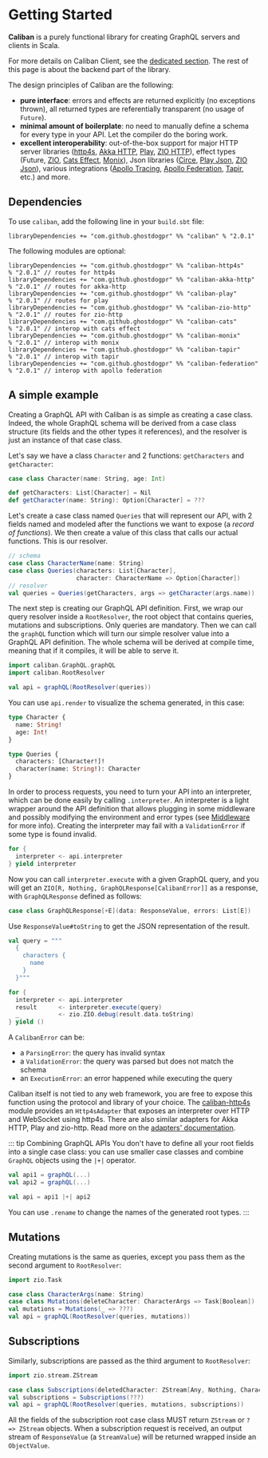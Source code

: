 # Getting Started

**Caliban** is a purely functional library for creating GraphQL servers and clients in Scala.

For more details on Caliban Client, see the [dedicated section](client.md). The rest of this page is about the backend part of the library.

The design principles of Caliban are the following:

- **pure interface**: errors and effects are returned explicitly (no exceptions thrown), all returned types are referentially transparent (no usage of `Future`).
- **minimal amount of boilerplate**: no need to manually define a schema for every type in your API. Let the compiler do the boring work.
- **excellent interoperability**: out-of-the-box support for major HTTP server libraries ([http4s](https://http4s.org/), [Akka HTTP](https://doc.akka.io/docs/akka-http/current/index.html), [Play](https://www.playframework.com/), [ZIO HTTP](https://github.com/dream11/zio-http)), effect types (Future, [ZIO](https://zio.dev/), [Cats Effect](https://typelevel.org/cats-effect/), [Monix](https://monix.io/)), Json libraries ([Circe](https://circe.github.io/circe/), [Play Json](https://github.com/playframework/play-json), [ZIO Json](https://github.com/zio/zio-json)), various integrations ([Apollo Tracing](https://github.com/apollographql/apollo-tracing), [Apollo Federation](https://www.apollographql.com/docs/federation/), [Tapir](https://tapir.softwaremill.com/en/latest/), etc.) and more.

## Dependencies

To use `caliban`, add the following line in your `build.sbt` file:

```
libraryDependencies += "com.github.ghostdogpr" %% "caliban" % "2.0.1"
```

The following modules are optional:

```
libraryDependencies += "com.github.ghostdogpr" %% "caliban-http4s"     % "2.0.1" // routes for http4s
libraryDependencies += "com.github.ghostdogpr" %% "caliban-akka-http"  % "2.0.1" // routes for akka-http
libraryDependencies += "com.github.ghostdogpr" %% "caliban-play"       % "2.0.1" // routes for play
libraryDependencies += "com.github.ghostdogpr" %% "caliban-zio-http"   % "2.0.1" // routes for zio-http
libraryDependencies += "com.github.ghostdogpr" %% "caliban-cats"       % "2.0.1" // interop with cats effect
libraryDependencies += "com.github.ghostdogpr" %% "caliban-monix"      % "2.0.1" // interop with monix
libraryDependencies += "com.github.ghostdogpr" %% "caliban-tapir"      % "2.0.1" // interop with tapir
libraryDependencies += "com.github.ghostdogpr" %% "caliban-federation" % "2.0.1" // interop with apollo federation
```

## A simple example

Creating a GraphQL API with Caliban is as simple as creating a case class. Indeed, the whole GraphQL schema will be derived from a case class structure (its fields and the other types it references), and the resolver is just an instance of that case class.

Let's say we have a class `Character` and 2 functions: `getCharacters` and `getCharacter`:

```scala mdoc:silent
case class Character(name: String, age: Int)

def getCharacters: List[Character] = Nil
def getCharacter(name: String): Option[Character] = ???
```

Let's create a case class named `Queries` that will represent our API, with 2 fields named and modeled after the functions we want to expose (a _record of functions_). We then create a value of this class that calls our actual functions. This is our resolver.

```scala mdoc:silent
// schema
case class CharacterName(name: String)
case class Queries(characters: List[Character],
                   character: CharacterName => Option[Character])
// resolver
val queries = Queries(getCharacters, args => getCharacter(args.name))
```

The next step is creating our GraphQL API definition. First, we wrap our query resolver inside a `RootResolver`, the root object that contains queries, mutations and subscriptions. Only queries are mandatory.
Then we can call the `graphQL` function which will turn our simple resolver value into a GraphQL API definition.
The whole schema will be derived at compile time, meaning that if it compiles, it will be able to serve it.

```scala mdoc:silent
import caliban.GraphQL.graphQL
import caliban.RootResolver

val api = graphQL(RootResolver(queries))
```

You can use `api.render` to visualize the schema generated, in this case:

```graphql
type Character {
  name: String!
  age: Int!
}

type Queries {
  characters: [Character!]!
  character(name: String!): Character
}
```

In order to process requests, you need to turn your API into an interpreter, which can be done easily by calling `.interpreter`.
An interpreter is a light wrapper around the API definition that allows plugging in some middleware and possibly modifying the environment and error types (see [Middleware](middleware.md) for more info).
Creating the interpreter may fail with a `ValidationError` if some type is found invalid.

```scala mdoc:silent
for {
  interpreter <- api.interpreter
} yield interpreter
```

Now you can call `interpreter.execute` with a given GraphQL query, and you will get an `ZIO[R, Nothing, GraphQLResponse[CalibanError]]` as a response, with `GraphQLResponse` defined as follows:

```scala
case class GraphQLResponse[+E](data: ResponseValue, errors: List[E])
```

Use `ResponseValue#toString` to get the JSON representation of the result.

```scala mdoc:silent
val query = """
  {
    characters {
      name
    }
  }"""

for {
  interpreter <- api.interpreter
  result      <- interpreter.execute(query)
  _           <- zio.ZIO.debug(result.data.toString)
} yield ()
```

A `CalibanError` can be:

- a `ParsingError`: the query has invalid syntax
- a `ValidationError`: the query was parsed but does not match the schema
- an `ExecutionError`: an error happened while executing the query

Caliban itself is not tied to any web framework, you are free to expose this function using the protocol and library of your choice.
The [caliban-http4s](https://github.com/ghostdogpr/caliban/tree/master/adapters/http4s) module provides an `Http4sAdapter` that exposes an interpreter over HTTP and WebSocket using http4s. There are also similar adapters for Akka HTTP, Play and zio-http.
Read more on the [adapters' documentation](adapters.md).

::: tip Combining GraphQL APIs
You don't have to define all your root fields into a single case class: you can use smaller case classes and combine `GraphQL` objects using the `|+|` operator.

```scala
val api1 = graphQL(...)
val api2 = graphQL(...)

val api = api1 |+| api2
```

You can use `.rename` to change the names of the generated root types.
:::

## Mutations

Creating mutations is the same as queries, except you pass them as the second argument to `RootResolver`:

```scala mdoc:nest:silent
import zio.Task

case class CharacterArgs(name: String)
case class Mutations(deleteCharacter: CharacterArgs => Task[Boolean])
val mutations = Mutations(_ => ???)
val api = graphQL(RootResolver(queries, mutations))
```

## Subscriptions

Similarly, subscriptions are passed as the third argument to `RootResolver`:

```scala mdoc:compile-only
import zio.stream.ZStream

case class Subscriptions(deletedCharacter: ZStream[Any, Nothing, Character])
val subscriptions = Subscriptions(???)
val api = graphQL(RootResolver(queries, mutations, subscriptions))
```

All the fields of the subscription root case class MUST return `ZStream` or `? => ZStream` objects. When a subscription request is received, an output stream of `ResponseValue` (a `StreamValue`) will be returned wrapped inside an `ObjectValue`.

